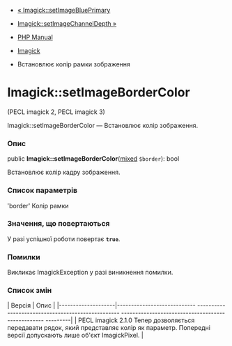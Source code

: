 - [« Imagick::setImageBluePrimary](imagick.setimageblueprimary.md)
- [Imagick::setImageChannelDepth »](imagick.setimagechanneldepth.md)

- [PHP Manual](index.md)
- [Imagick](class.imagick.md)
- Встановлює колір рамки зображення

# Imagick::setImageBorderColor

(PECL imagick 2, PECL imagick 3)

Imagick::setImageBorderColor — Встановлює колір зображення.

### Опис

public
**Imagick::setImageBorderColor**([mixed](language.types.declarations.md#language.types.declarations.mixed)
`$border`): bool

Встановлює колір кадру зображення.

### Список параметрів

'border'
Колір рамки

### Значення, що повертаються

У разі успішної роботи повертає **`true`**.

### Помилки

Викликає ImagickException у разі виникнення помилки.

### Список змін

| Версія | Опис |
|--------------------|---------------------------- -------------------------------------------------- -------------------------------------------------- ---------|
| PECL imagick 2.1.0 Тепер дозволяється передавати рядок, який представляє колір як параметр. Попередні версії допускають лише об'єкт ImagickPixel. |
